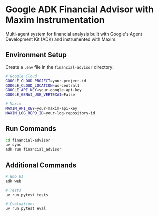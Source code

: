 # Google ADK Financial Advisor with Maxim Instrumentation

Multi-agent system for financial analysis built with Google's Agent Development Kit (ADK) and instrumented with Maxim.

## Environment Setup

Create a `.env` file in the `financial-advisor` directory:

```bash
# Google Cloud
GOOGLE_CLOUD_PROJECT=your-project-id
GOOGLE_CLOUD_LOCATION=us-central1
GOOGLE_API_KEY=your-google-api-key
GOOGLE_GENAI_USE_VERTEXAI=False

# Maxim
MAXIM_API_KEY=your-maxim-api-key
MAXIM_LOG_REPO_ID=your-log-repository-id
```

## Run Commands

```bash
cd financial-advisor
uv sync
adk run financial_advisor
```

## Additional Commands

```bash
# Web UI
adk web

# Tests
uv run pytest tests

# Evaluations
uv run pytest eval
```

